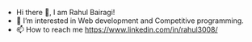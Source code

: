 - Hi there 👋, I am Rahul Bairagi!
- 👀 I’m interested in Web development and Competitive programming.
- 📫 How to reach me https://www.linkedin.com/in/rahul3008/
